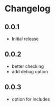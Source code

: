 # Changelog

## 0.0.1

- Initial release

## 0.0.2

- better checking
- add debug option

## 0.0.3

- option for includes
